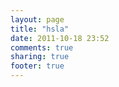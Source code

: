 ```yaml
---
layout: page
title: "hsla"
date: 2011-10-18 23:52
comments: true
sharing: true
footer: true
---
```

